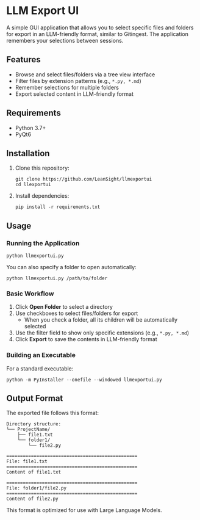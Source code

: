 # LLM Export UI 

A simple GUI application that allows you to select specific files and folders for export in an LLM-friendly format, similar to Gitingest. The application remembers your selections between sessions.

## Features

- Browse and select files/folders via a tree view interface
- Filter files by extension patterns (e.g., `*.py, *.md`)
- Remember selections for multiple folders
- Export selected content in LLM-friendly format

## Requirements

- Python 3.7+
- PyQt6

## Installation

1. Clone this repository:
   ```
   git clone https://github.com/LeanSight/llmexportui
   cd llexportui
   ```

2. Install dependencies:
   ```
   pip install -r requirements.txt
   ```


## Usage

### Running the Application

```
python llmexportui.py
```

You can also specify a folder to open automatically:

```
python llmexportui.py /path/to/folder
```

### Basic Workflow

1. Click **Open Folder** to select a directory
2. Use checkboxes to select files/folders for export
   - When you check a folder, all its children will be automatically selected
3. Use the filter field to show only specific extensions (e.g., `*.py, *.md`)
4. Click **Export** to save the contents in LLM-friendly format

### Building an Executable

For a standard executable:
```
python -m PyInstaller --onefile --windowed llmexportui.py
```


## Output Format

The exported file follows this format:

```
Directory structure:
└── ProjectName/
    ├── file1.txt
    └── folder1/
        └── file2.py

================================================
File: file1.txt
================================================
Content of file1.txt

================================================
File: folder1/file2.py
================================================
Content of file2.py
```

This format is optimized for use with Large Language Models.
